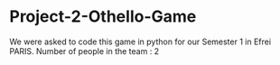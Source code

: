 # Project-2-Othello-Game
We were asked to code this game in python for our Semester 1 in Efrei PARIS. 
Number of people in the team : 2


